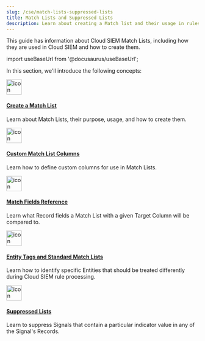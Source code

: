 ```yaml
---
slug: /cse/match-lists-suppressed-lists
title: Match Lists and Suppressed Lists
description: Learn about creating a Match list and their usage in rules.
---
```


This guide has information about Cloud SIEM Match Lists, including how they are used in Cloud SIEM and how to create them.

import useBaseUrl from '@docusaurus/useBaseUrl';

In this section, we'll introduce the following concepts:

<div className="box-wrapper">
<div className="box smallbox card">
  <div className="container">
  <a href="/docs/cse/match-lists-suppressed-lists/create-match-list"><img src={useBaseUrl('img/icons/operations/matching-list.png')} alt="icon" width="40"/><h4>Create a Match List</h4></a>
  <p>Learn about Match Lists, their purpose, usage, and how to create them. </p>
  </div>
</div>
<div className="box smallbox card">
  <div className="container">
  <a href="/docs/cse/match-lists-suppressed-lists/custom-match-list-columns"><img src={useBaseUrl('img/icons/operations/matching-list.png')} alt="icon" width="40"/><h4>Custom Match List Columns</h4></a>
  <p>Learn how to define custom columns for use in Match Lists.</p>
  </div>
</div>
<div className="box smallbox card">
  <div className="container">
  <a href="/docs/cse/match-lists-suppressed-lists/match-fields-reference"><img src={useBaseUrl('img/icons/operations/matching-list.png')} alt="icon" width="40"/><h4>Match Fields Reference</h4></a>
  <p>Learn what Record fields a Match List with a given Target Column will be compared to.</p>
  </div>
</div>
<div className="box smallbox card">
  <div className="container">
  <a href="/docs/cse/match-lists-suppressed-lists/standard-match-lists"><img src={useBaseUrl('img/icons/operations/matching-list.png')} alt="icon" width="40"/><h4>Entity Tags and Standard Match Lists</h4></a>
  <p>Learn how to identify specific Entities that should be treated differently during Cloud SIEM rule processing.</p>
  </div>
</div>
<div className="box smallbox card">
  <div className="container">
  <a href="/docs/cse/match-lists-suppressed-lists/suppressed-lists"><img src={useBaseUrl('img/icons/operations/matching-list.png')} alt="icon" width="40"/><h4>Suppressed Lists</h4></a>
  <p>Learn to suppress Signals that contain a particular indicator value in any of the Signal's Records.</p>
  </div>
</div>
</div>
